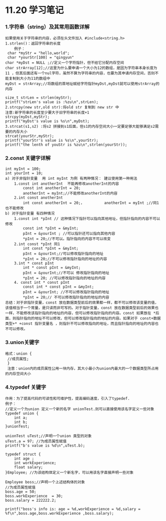 # 11.20 学习笔记
### 1.字符串（string）及其常用函数详解
	如果使用关于字符串的内容，必须在头文件加入 #include<string.h>
	1.strlen()：返回字符串的长度
		例子：
	 char *myStr = "hello,world";
	 char *yourStr[100] = "qingyun"
    char *myDst = NULL ;//定义一个字符指针，但不给它分配内存空间
    char strArray[12];//这里为什么要申请一个大小为12的数组，是因为字符串本身长度为11 ，但其后面还有一个nul字符，虽然不算为字符串的内容，也要为其申请内存空间，否则不能复制到大小为11的数组中
    myDst = strArray;//将数组的首地址赋给字符指针myDst,myDst就可以使用strArray的内存

    size_t strLen = strlen(myStr);
    printf("strLen's value is :%zu\n",strLen); 
    2.strcpy(new str,old str):将old str 复制到 new str 中
    注意:新字符串的长度至少要大于旧字符串的长度+1
    strcpy(myDst,myStr);
    printf("myDst's value is %s\n",myDst);
    3.strcat(s1,s2) :将s2 拼接到s1后面，但s1的内存空间大小一定要足够大能够满足s2需要的内存大小
    strcat(yourStr,myStr);
    printf("yourStr's value is %s\n",yourStr);
    printf("the lenth of youStr is %zu\n",strlen(yourStr));
    
### 2.const 关键字详解
	int myInt = 100;
	int yourInt = 10;
	a) 对于非指针变量  用 int myInt 为例 有两种情况： 建议使用第一种用法
		1.const int anotherInt  不能再修改anotherInt的内容
			const int anotherInt = 20;
			anotherInt = myInt;//不能修改anotherInt的内容
		2.int const anotherInt
			int const anotherInt = 20;，			anotherInt = myInt ;//同1 也不能修改 
	b) 对于指针变量 有四种情况
		1.const int *pInt // 这种情况下指针可以指向其他地址，但指针指向的内容不可以修改
			const int *pInt = &myInt;
			pInt = &yourInt ; //可以指针还可以指向其他内容
			*pInt = 20;//不可以。指针指向的内容不可以改变
		2.int const *pInt 同1
			int const *pInt = &myInt;
			pInt = &yourInt;//可以修改指针指向的地址
			*pInt = 20;//不可以修改指针指向的地址的内容
		3.int * const pInt 
			int * const pInt = &myInt;
			pInt = &yourInt;//不可以 修改指针指向的地址
			*pInt = 20; //可以修改指针指向的地址的内容
		4. const int * const pInt
			const int * const pInt = &myInt;
			pInt = &yourInt; //不可以修改指针指向的地址
			*pInt = 20;// 不可以修改指针指向的地址的内容
	总结：对于非指针变量，const 放在数据类型前后的效果都一样，都不可以修改该变量的值，该值相当于一个常量，是只读而非可写的。对于指针变量，const 放在数据类型前后的效果也一样，不能修改该指针指向的地址的内容，但可以修改指针指向的内容。const 如果放在 *后面，则指针指向的地址不可以修改，但可以修改指针指向的地址的内容。如果对于 const+数据类型+* +const 指针变量名 ，则指针不可以修改指向的地址，而且指针指向的地址的内容也不可以修改。
### 3.union关键字
	格式：union {
	 //成员属性;
	 }
	 注意：union内的成员属性公用一块内存，其大小最小为union内最大的一个数据类型所占用的内存空间大小
### 4.typedef 关键字
	作用：为了提高代码的可读性和可维护性，提高编码速度，引入了typedef.
	例子：
	//定义一个为union 定义一个新的名字 unionTest.则可以直接使用该名字定义一些对象
    typedef union {
        int a;
        int b;
    }unionTest;
    
    unionTest uTest;//声明一个union 类型的对象
    uTest.a = 97; //为成员属性赋值
    printf("b's value is %d\n",uTest.b);

    typedef struct {
        int age ;
        int workExperience;
        float salary;
    }Employee; //为该结构体定义一个新名字，可以用该名字直接声明一些对象

    Employee boss;//声明一个上述结构体的对象
    //为成员属性赋值
    boss.age = 50;
    boss.workExperience  = 30;
    boss.salary = 222222.2;

    printf("boss's info is: age = %d,workExperience = %d,salary = %f\n",boss.age,boss.workExperience ,boss.salary);

